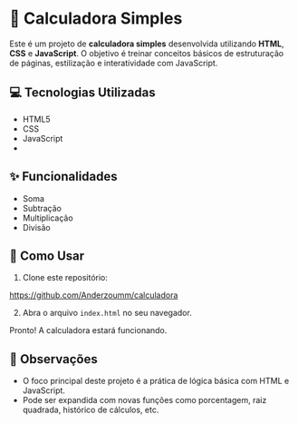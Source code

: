 # 🧮 Calculadora Simples

Este é um projeto de **calculadora simples** desenvolvida utilizando **HTML**, **CSS** e **JavaScript**. O objetivo é treinar conceitos básicos de estruturação de páginas, estilização e interatividade com JavaScript.

## 💻 Tecnologias Utilizadas

- HTML5
- CSS
- JavaScript 
- 
## ✨ Funcionalidades

- Soma
- Subtração
- Multiplicação
- Divisão

## 🚀 Como Usar

1. Clone este repositório:

https://github.com/Anderzoumm/calculadora

2. Abra o arquivo `index.html` no seu navegador.

Pronto! A calculadora estará funcionando.

## 📌 Observações

- O foco principal deste projeto é a prática de lógica básica com HTML e JavaScript.
- Pode ser expandida com novas funções como porcentagem, raiz quadrada, histórico de cálculos, etc.

